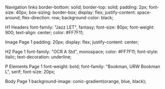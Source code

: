 Navigation links
    border-bottom: solid;
    border-top: solid;
    padding: 2px;
    font-size: 40px;
    box-sizing: border-box;
    display: flex;
    justify-content: space-around;
    flex-direction: row;
    background-color: black;

H1 Headers 
    font-family: "Jazz LET", fantasy;
    font-size: 80px;
    font-weight: 900;
    text-align: center;
    color: #FF7F11;

Image Page 1
    padding: 20px;
    display: flex;
    justify-content: center;


H2 Page 1
    font-family: "OCR A Std", monospace;
    color: #FF7F11;
    font-style: italic;
    text-decoration: underline;

P Elements Page 1
    font-weight: bold;
    font-family: "Bookman, URW Bookman L", serif;
    font-size: 20px;

Body Page 1
    background-image: conic-gradient(orange, blue, black);



